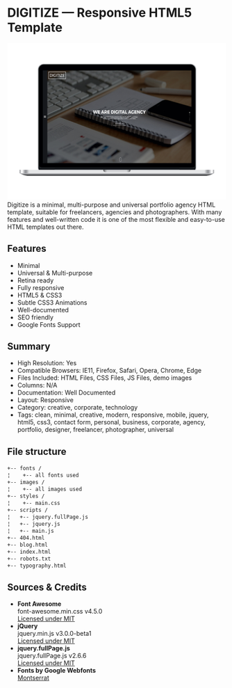 # DIGITIZE — Responsive HTML5 Template
[![DIGITIZE](dev/preview/preview-1.png)](http://rogatnev.ru/DigitizeTheme/html/)
Digitize is a minimal, multi-purpose and universal portfolio agency HTML template, suitable for freelancers, agencies and photographers. With many features and well-written code it is one of the most flexible and easy-to-use HTML templates out there.

## Features
* Minimal
* Universal & Multi-purpose
* Retina ready
* Fully responsive
* HTML5 & CSS3
* Subtle CSS3 Animations
* Well-documented
* SEO friendly
* Google Fonts Support

## Summary
* High Resolution: Yes
* Compatible Browsers: IE11, Firefox, Safari, Opera, Chrome, Edge
* Files Included: HTML Files, CSS Files, JS Files, demo images
* Columns: N/A
* Documentation: Well Documented
* Layout: Responsive
* Category: creative, corporate, technology
* Tags: clean, minimal, creative, modern, responsive, mobile, jquery, html5, css3, contact form, personal, business, corporate, agency, portfolio, designer, freelancer, photographer, universal

## File structure
    +-- fonts /
    ¦    +-- all fonts used
    +-- images /
    ¦    +-- all images used
    +-- styles /
    ¦    +-- main.css
    +-- scripts /
    ¦	+-- jquery.fullPage.js
    ¦	+-- jquery.js
    ¦	+-- main.js
    +-- 404.html
    +-- blog.html
    +-- index.html
    +-- robots.txt
    +-- typography.html
    
## Sources & Credits
* <strong>Font Awesome</strong>  
		font-awesome.min.css v4.5.0  
		[Licensed under MIT](http://fontawesome.io/license/)
* <strong>jQuery</strong>  
		jquery.min.js v3.0.0-beta1  
		[Licensed under MIT](https://jquery.org/license/)
* <strong>jquery.fullPage.js</strong>  
		jquery.fullPage.js v2.6.6  
		[Licensed under MIT](https://github.com/alvarotrigo/fullPage.js)
* <strong>Fonts by Google Webfonts</strong>  
		[Montserrat](https://www.google.com/fonts/specimen/Montserrat)
